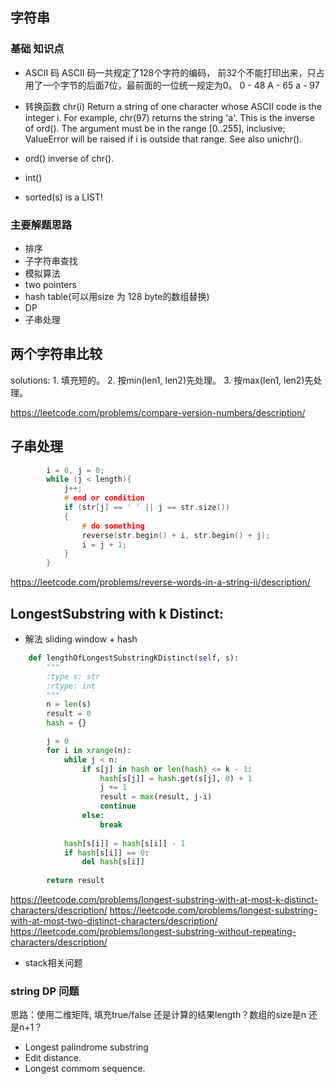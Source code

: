 ##
## 字符串
### 基础 知识点 ###
 * ASCII 码
ASCII 码一共规定了128个字符的编码， 前32个不能打印出来，只占用了一个字节的后面7位，最前面的一位统一规定为0。
0 - 48
A - 65
a - 97
 * 转换函数
chr(i)
Return a string of one character whose ASCII code is the integer i. For example, chr(97) returns the string 'a'. This is the inverse of ord(). The argument must be in the range [0..255], inclusive; ValueError will be raised if i is outside that range. See also unichr().

* ord() inverse of chr().
* int()
* sorted(s) is a LIST!

### 主要解题思路 ###
* 排序
* 子字符串查找
* 模拟算法
* two pointers
* hash table(可以用size 为 128 byte的数组替换)
* DP
* 子串处理
## 两个字符串比较
   solutions: 
     1. 填充短的。
     2. 按min(len1, len2)先处理。
     3. 按max(len1, len2)先处理。
  
  https://leetcode.com/problems/compare-version-numbers/description/
   
## 子串处理
```cpp
        i = 0, j = 0;
        while (j < length){
            j++;
            # end or condition
            if (str[j] == ' ' || j == str.size())
            {
                # do something
                reverse(str.begin() + i, str.begin() + j);
                i = j + 1;
            }
        }
```
https://leetcode.com/problems/reverse-words-in-a-string-ii/description/

## LongestSubstring with k Distinct:
* 解法 sliding window + hash

```python
    def lengthOfLongestSubstringKDistinct(self, s):
        """
        :type s: str
        :rtype: int
        """
        n = len(s)
        result = 0
        hash = {}

        j = 0
        for i in xrange(n):
            while j < n:
                if s[j] in hash or len(hash) <= k - 1:
                    hash[s[j]] = hash.get(s[j], 0) + 1
                    j += 1
                    result = max(result, j-i)
                    continue
                else:
                    break
            
            hash[s[i]] = hash[s[i]] - 1
            if hash[s[i]] == 0:
                del hash[s[i]]
                
        return result
```
https://leetcode.com/problems/longest-substring-with-at-most-k-distinct-characters/description/
https://leetcode.com/problems/longest-substring-with-at-most-two-distinct-characters/description/
https://leetcode.com/problems/longest-substring-without-repeating-characters/description/

* stack相关问题

### string DP 问题 ###
思路：使用二维矩阵, 填充true/false 还是计算的结果length？数组的size是n 还是n+1？
* Longest palindrome substring
* Edit distance.
* Longest commom sequence.

